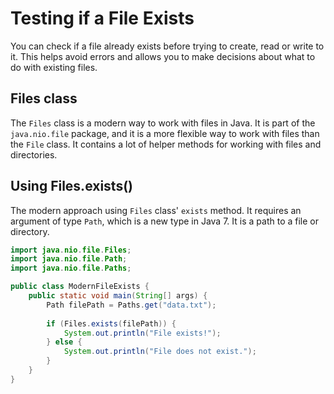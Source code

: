 # Testing if a File Exists

You can check if a file already exists before trying to create, read or write to it. This helps avoid errors and allows you to make decisions about what to do with existing files.

## Files class

The `Files` class is a modern way to work with files in Java. It is part of the `java.nio.file` package, and it is a more flexible way to work with files than the `File` class. It contains a lot of helper methods for working with files and directories.

## Using Files.exists()

The modern approach using `Files` class' `exists` method. It requires an argument of type `Path`, which is a new type in Java 7. It is a path to a file or directory.

```java
import java.nio.file.Files;
import java.nio.file.Path;
import java.nio.file.Paths;

public class ModernFileExists {
    public static void main(String[] args) {
        Path filePath = Paths.get("data.txt");
        
        if (Files.exists(filePath)) {
            System.out.println("File exists!");
        } else {
            System.out.println("File does not exist.");
        }
    }
}
```
